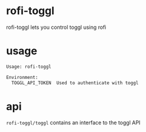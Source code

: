 # rofi-toggl
rofi-toggl lets you control toggl using rofi

# usage
```sh
Usage: rofi-toggl

Environment:
  TOGGL_API_TOKEN  Used to authenticate with toggl
```

# api
`rofi-toggl/toggl` contains an interface to the toggl API
